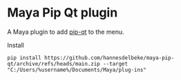 # Maya Pip Qt plugin

A Maya plugin to add [pip-qt](https://github.com/hannesdelbeke/pip-qt) to the menu. 

Install
```
pip install https://github.com/hannesdelbeke/maya-pip-qt/archive/refs/heads/main.zip --target "C:/Users/%username%/Documents/Maya/plug-ins"
```
